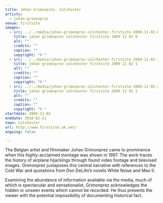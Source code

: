 ```yaml
---
title: Johan Grimonprez, Colchester
artists:
  - johan-grimonprez
venue: firstsite
images:
  - src: ../../media/johan-grimonprez-colchester-firstsite-2009-11-02-0.webp
    title: johan grimonprez colchester firstsite 2009 11 02 0
    alt: ""
    credits: ""
    caption: ""
    copyright: "© "
  - src: ../../media/johan-grimonprez-colchester-firstsite-2009-11-02-1.webp
    title: johan grimonprez colchester firstsite 2009 11 02 1
    alt: ""
    credits: ""
    caption: ""
    copyright: "© "
  - src: ../../media/johan-grimonprez-colchester-firstsite-2009-11-02-2.webp
    title: johan grimonprez colchester firstsite 2009 11 02 2
    alt: ""
    credits: ""
    caption: ""
    copyright: "© "
startdate: 2009-11-02
enddate: 2010-02-21
town: Colchester
url: http://www.firstsite.uk.net/
ongoing: false

---
```


The Belgian artist and filmmaker Johan Grimonprez came to prominence when this highly-acclaimed montage was shown in 1997. The work traces the history of airplane hijackings through found video footage and televised images. Grimonprez juxtaposes this central narrative with references to the Cold War and quotations from Don DeLillo’s novels White Noise and Mao II.

Examining the abundance of information available via the media, much of which is spectacular and sensationalist, Grimonprez acknowledges the hidden or unseen events which cannot be recorded. He thus presents the viewer with the potential impossibility of documenting historical fact.